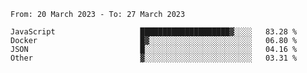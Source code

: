 <!--START_SECTION:waka-->

```text
From: 20 March 2023 - To: 27 March 2023

JavaScript                   ████████████████████▓░░░░   83.28 %
Docker                       █▓░░░░░░░░░░░░░░░░░░░░░░░   06.80 %
JSON                         █░░░░░░░░░░░░░░░░░░░░░░░░   04.16 %
Other                        ▓░░░░░░░░░░░░░░░░░░░░░░░░   03.31 %
```

<!--END_SECTION:waka-->
